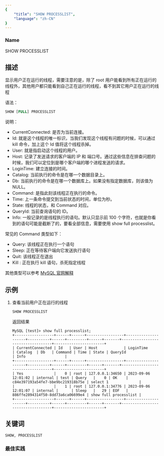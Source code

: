 ```yaml
---
{
    "title": "SHOW PROCESSLIST",
    "language": "zh-CN"
}
---
```


<!--
Licensed to the Apache Software Foundation (ASF) under one
or more contributor license agreements.  See the NOTICE file
distributed with this work for additional information
regarding copyright ownership.  The ASF licenses this file
to you under the Apache License, Version 2.0 (the
"License"); you may not use this file except in compliance
with the License.  You may obtain a copy of the License at

  http://www.apache.org/licenses/LICENSE-2.0

Unless required by applicable law or agreed to in writing,
software distributed under the License is distributed on an
"AS IS" BASIS, WITHOUT WARRANTIES OR CONDITIONS OF ANY
KIND, either express or implied.  See the License for the
specific language governing permissions and limitations
under the License.
-->


### Name

SHOW PROCESSLIST

## 描述

显示用户正在运行的线程，需要注意的是，除了 root 用户能看到所有正在运行的线程外，其他用户都只能看到自己正在运行的线程，看不到其它用户正在运行的线程

语法：

```sql
SHOW [FULL] PROCESSLIST
```

说明：

- CurrentConnected: 是否为当前连接。
- Id: 就是这个线程的唯一标识，当我们发现这个线程有问题的时候，可以通过 kill 命令，加上这个 Id 值将这个线程杀掉。
- User: 就是指启动这个线程的用户。
- Host: 记录了发送请求的客户端的 IP 和 端口号。通过这些信息在排查问题的时候，我们可以定位到是哪个客户端的哪个进程发送的请求。
- LoginTime: 建立连接的时间。
- Catalog: 当前执行的命令是在哪一个数据目录上。
- Db: 当前执行的命令是在哪一个数据库上。如果没有指定数据库，则该值为 NULL。
- Command: 是指此刻该线程正在执行的命令。
- Time: 上一条命令提交到当前状态的时间，单位为秒。
- State: 线程的状态，和 Command 对应。
- QueryId: 当前查询语句的 ID。
- Info: 一般记录的是线程执行的语句。默认只显示前 100 个字符，也就是你看到的语句可能是截断了的，要看全部信息，需要使用 show full processlist。

常见的 Command 类型如下：

- Query: 该线程正在执行一个语句
- Sleep: 正在等待客户端向它发送执行语句
- Quit: 该线程正在退出
- Kill : 正在执行 kill 语句，杀死指定线程

其他类型可以参考 [MySQL 官网解释](https://dev.mysql.com/doc/refman/5.6/en/thread-commands.html)

## 示例

1. 查看当前用户正在运行的线程
   ```SQL
   SHOW PROCESSLIST
   ```
   返回结果
   ```
   MySQL [test]> show full processlist;
   +------------------+------+------+-----------------+---------------------+----------+------+---------+------+-------+-----------------------------------+-----------------------+
   | CurrentConnected | Id   | User | Host            | LoginTime           | Catalog  | Db   | Command | Time | State | QueryId                           | Info                  |
   +------------------+------+------+-----------------+---------------------+----------+------+---------+------+-------+-----------------------------------+-----------------------+
   | Yes              |    0 | root | 127.0.0.1:34650 | 2023-09-06 12:01:02 | internal | test | Query   |    0 | OK    | c84e397193a54fe7-bbe9bc219318b75e | select 1              |
   |                  |    1 | root | 127.0.0.1:34776 | 2023-09-06 12:01:07 | internal |      | Sleep   |   29 | EOF   | 886ffe2894314f50-8dd73a6ca06699e4 | show full processlist |
   +------------------+------+------+-----------------+---------------------+----------+------+---------+------+-------+-----------------------------------+-----------------------+
   ```

## 关键词

    SHOW, PROCESSLIST

### 最佳实践

